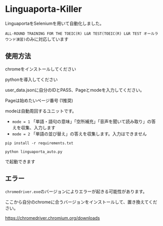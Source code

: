 # Linguaporta-Killer

LinguaportaをSeleniumを用いて自動化しました。

`ALL-ROUND TRAINING FOR THE TOEIC(R) L&R TEST(TOEIC(R) L&R TEST オールラウンド演習)`のみに対応しています

## 使用方法

chromeをインストールしてください

pythonを導入してください

user_data.jsonに自分のIDとPASS、Pageとmodeを入力してください。

Pageは始めたいページ番号 (1推奨)

modeは自動周回するユニットです。
- `mode = 1` 「単語・語句の意味」「空所補充」「音声を聞いて読み取り」の答えを収集、入力します
- `mode = 2` 「単語の並び替え」の答えを収集します。入力はできません

`pip install -r requirements.txt`

`python linguaporta_auto.py`

で起動できます

## エラー

`chromedriver.exe`のバージョンによりエラーが起きる可能性があります。

ここから自分のchromeに合うバージョンをインストールして、置き換えてください。

https://chromedriver.chromium.org/downloads

